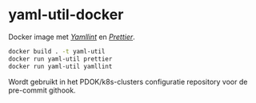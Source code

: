 # yaml-util-docker

Docker image met [*Yamllint*](https://github.com/adrienverge/yamllint) en [*Prettier*](https://prettier.io/).

```sh
docker build . -t yaml-util
docker run yaml-util prettier   
docker run yaml-util yamllint
```

Wordt gebruikt in het PDOK/k8s-clusters configuratie repository voor de pre-commit githook.
